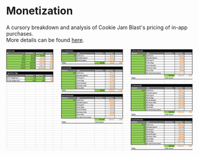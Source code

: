 # Monetization
A cursory breakdown and analysis of Cookie Jam Blast's pricing of in-app purchases.</br>
More details can be found [here](https://docs.google.com/spreadsheets/d/1mGzdy59gYkxIFR_tLxlUlI7F0-GkZkX3dgKUYBSAczE/edit?usp=sharing).</br></br>
![Pricing](images/Monetization.png)
